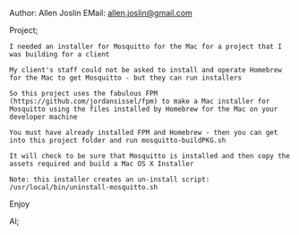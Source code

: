 Author: Allen Joslin
EMail: allen.joslin@gmail.com

Project;

    I needed an installer for Mosquitto for the Mac for a project that I was building for a client

    My client's staff could not be asked to install and operate Homebrew for the Mac to get Mosquitto - but they can run installers

    So this project uses the fabulous FPM (https://github.com/jordansissel/fpm) to make a Mac installer for Mosquitto using the files installed by Homebrew for the Mac on your developer machine

    You must have already installed FPM and Homebrew - then you can get into this project folder and run mosquitto-buildPKG.sh

    It will check to be sure that Mosquitto is installed and then copy the assets required and build a Mac OS X Installer 

    Note: this installer creates an un-install script: /usr/local/bin/uninstall-mosquitto.sh

Enjoy

Al;